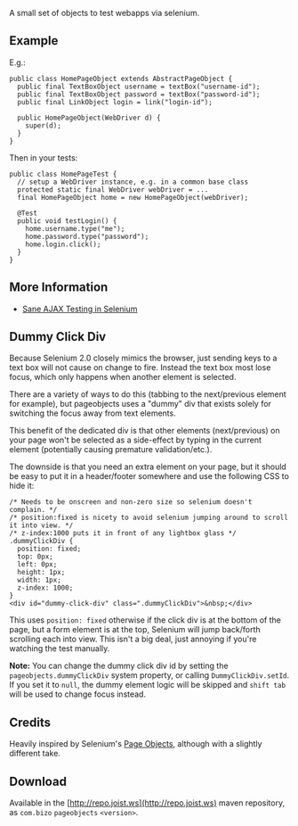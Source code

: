 
A small set of objects to test webapps via selenium.

Example
-------

E.g.:

    public class HomePageObject extends AbstractPageObject {
      public final TextBoxObject username = textBox("username-id");
      public final TextBoxObject password = textBox("password-id");
      public final LinkObject login = link("login-id");

      public HomePageObject(WebDriver d) {
        super(d);
      }
    }

Then in your tests:

    public class HomePageTest {
      // setup a WebDriver instance, e.g. in a common base class
      protected static final WebDriver webDriver = ...
      final HomePageObject home = new HomePageObject(webDriver);

      @Test
      public void testLogin() {
        home.username.type("me");
        home.password.type("password");
        home.login.click();
      }
    }

More Information
----------------

* [Sane AJAX Testing in Selenium](http://draconianoverlord.com/2011/10/14/sane-selenium-testing.html)

Dummy Click Div
---------------

Because Selenium 2.0 closely mimics the browser, just sending keys to a text box will not cause on change to fire. Instead the text box most lose focus, which only happens when another element is selected.

There are a variety of ways to do this (tabbing to the next/previous element for example), but pageobjects uses a "dummy" div that exists solely for switching the focus away from text elements.

This benefit of the dedicated div is that other elements (next/previous) on your page won't be selected as a side-effect by typing in the current element (potentially causing premature validation/etc.).

The downside is that you need an extra element on your page, but it should be easy to put it in a header/footer somewhere and use the following CSS to hide it:

    /* Needs to be onscreen and non-zero size so selenium doesn't complain. */
    /* position:fixed is nicety to avoid selenium jumping around to scroll it into view. */
    /* z-index:1000 puts it in front of any lightbox glass */
    .dummyClickDiv {
      position: fixed;
      top: 0px;
      left: 0px;
      height: 1px;
      width: 1px;
      z-index: 1000;
    }
    <div id="dummy-click-div" class=".dummyClickDiv">&nbsp;</div>

This uses `position: fixed` otherwise if the click div is at the bottom of the page, but a form element is at the top, Selenium will jump back/forth scrolling each into view. This isn't a big deal, just annoying if you're watching the test manually.

**Note:** You can change the dummy click div id by setting the `pageobjects.dummyClickDiv` system property, or calling `DummyClickDiv.setId`. If you set it to `null`, the dummy element logic will be skipped and `shift tab` will be used to change focus instead.

Credits
-------

Heavily inspired by Selenium's [Page Objects](http://code.google.com/p/selenium/wiki/PageObjects), although with a slightly different take.

Download
--------

Available in the [http://repo.joist.ws](http://repo.joist.ws) maven repository, as `com.bizo` `pageobjects` `<version>`.

